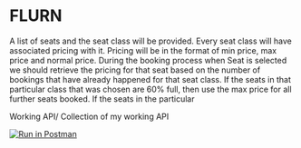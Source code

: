 # FLURN
A list of seats and the seat class will be provided. Every seat class will have associated pricing with it. Pricing will be in the format of min price, max price and normal price. During the booking process when Seat is selected we should retrieve the pricing for that seat based on the number of bookings that have already happened for that seat class. If the seats in that particular class that was chosen are 60% full, then use the max price for all further seats booked. If the seats in the particular

Working API/ Collection of my working API

[![Run in Postman](https://run.pstmn.io/button.svg)](https://app.getpostman.com/run-collection/28158505-bda43333-0a88-41f2-bbbf-36b2c62e50b5?action=collection%2Ffork&source=rip_markdown&collection-url=entityId%3D28158505-bda43333-0a88-41f2-bbbf-36b2c62e50b5%26entityType%3Dcollection%26workspaceId%3Da7af7ed9-0e73-4526-a8dd-741eee7cc305)
